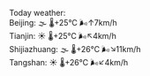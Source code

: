 Today weather:  
Beijing: 🌫  🌡️+25°C 🌬️↑7km/h  
Tianjin: ☀️ 🌡️+25°C 🌬️↖4km/h  
Shijiazhuang: 🌫  🌡️+26°C 🌬️↘11km/h  
Tangshan: ☀️ 🌡️+26°C 🌬️↙4km/h  
